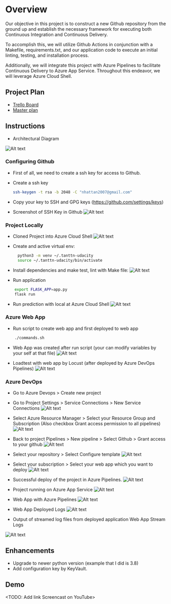 # Overview

Our objective in this project is to construct a new Github repository from the ground up and establish the necessary framework for executing both Continuous Integration and Continuous Delivery.

To accomplish this, we will utilize Github Actions in conjunction with a Makefile, requirements.txt, and our application code to execute an initial linting, testing, and installation process.

Additionally, we will integrate this project with Azure Pipelines to facilitate Continuous Delivery to Azure App Service.
Throughout this endeavor, we will leverage Azure Cloud Shell.

## Project Plan

- [Trello Board](https://trello.com/b/DvAKdGrF/azuredevops)
- [Master plan](https://docs.google.com/spreadsheets/d/13jDmOAleeWOlJFVFIblrlnvS5kW3yaabrFM2MoagHjg/edit#gid=374250031)

## Instructions

- Architectural Diagram

![Alt text](images/ArchitecturalDiagram.jpg)

### Configuring Github
- First of all, we need to create a ssh key for access to Github.

- Create a ssh key

  ```bash
  ssh-keygen -t rsa -b 2048 -C "nhattan2007@gmail.com"
  ```

- Copy your key to SSH and GPG keys (https://github.com/settings/keys)

- Screenshot of SSH Key in Github
![Alt text](images/sshKey.jpg)

### Project Locally
- Cloned Project into Azure Cloud Shell
![Alt text](images/GitClonedAzure%20PowerShell.jpg)

- Create and active virtual env:

  ```bash
    python3 -m venv ~/.tanttn-udacity
    source ~/.tanttn-udacity/bin/activate
  ```

- Install dependencies and make test, lint with Make file:
![Alt text](images/MakefileResult.jpg)

- Run application

```bash
    export FLASK_APP=app.py
    flask run
```

- Run prediction with local at Azure Cloud Shell
![Alt text](images/PredictionLocalAzurePowerShell.jpg)

### Azure Web App

- Run script to create web app and first deployed to web app

```bash
    ./commands.sh
```

- Web App was created after run script (your can modify variables by your self at that file)
![Alt text](images/AzureAppServiceFlaskApp.jpg)

- Loadtest with web app by Locust (after deployed by Azure DevOps Pipelines)
![Alt text](images/RunningLocustLoadTest.jpg)

### Azure DevOps

- Go to Azure Devops > Create new project

- Go to Project Settings > Service Connections > New Service Connections
![Alt text](images/Service-connection.jpg)

- Select Azure Resource Manager > Select your Resource Group and Subscription (Also checkbox Grant access permission to all pipelines)
![Alt text](images/ConfigServiceConnection.jpg)

- Back to project Pipelines > New pipeline > Select Github > Grant access to your github
![Alt text](images/select-github-pipelines.jpg)

- Select your repository > Select Configure template
![Alt text](images/Createtemplatepipeline.jpg)

- Select your subscription > Select your web app which you want to deploy
![Alt text](images/pipelinewebapp.jpg)

- Successful deploy of the project in Azure Pipelines.
![Alt text](images/SuccessAzurePipelines.jpg)

- Project running on Azure App Service
![Alt text](images/RunningAzureWebApp.jpg)

- Web App with Azure Pipelines
![Alt text](images/WebAppWithAzurePipelines.jpg)

- Web App Deployed Logs
![Alt text](images/WebAppDeployedLogs.jpg)

- Output of streamed log files from deployed application
  Web App Stream Logs

![Alt text](images/AzureWebAppLogs.jpg)

## Enhancements

- Upgrade to newer python version (example that I did is 3.8)
- Add configuration key by KeyVault.

## Demo

<TODO: Add link Screencast on YouTube>
